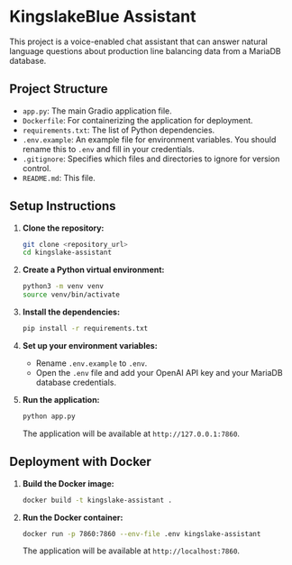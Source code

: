 # KingslakeBlue Assistant

This project is a voice-enabled chat assistant that can answer natural language questions about production line balancing data from a MariaDB database.

## Project Structure

- `app.py`: The main Gradio application file.
- `Dockerfile`: For containerizing the application for deployment.
- `requirements.txt`: The list of Python dependencies.
- `.env.example`: An example file for environment variables. You should rename this to `.env` and fill in your credentials.
- `.gitignore`: Specifies which files and directories to ignore for version control.
- `README.md`: This file.

## Setup Instructions

1.  **Clone the repository:**
    ```bash
    git clone <repository_url>
    cd kingslake-assistant
    ```

2.  **Create a Python virtual environment:**
    ```bash
    python3 -m venv venv
    source venv/bin/activate
    ```

3.  **Install the dependencies:**
    ```bash
    pip install -r requirements.txt
    ```

4.  **Set up your environment variables:**
    -   Rename `.env.example` to `.env`.
    -   Open the `.env` file and add your OpenAI API key and your MariaDB database credentials.

5.  **Run the application:**
    ```bash
    python app.py
    ```
    The application will be available at `http://127.0.0.1:7860`.

## Deployment with Docker

1.  **Build the Docker image:**
    ```bash
    docker build -t kingslake-assistant .
    ```

2.  **Run the Docker container:**
    ```bash
    docker run -p 7860:7860 --env-file .env kingslake-assistant
    ```
    The application will be available at `http://localhost:7860`.
